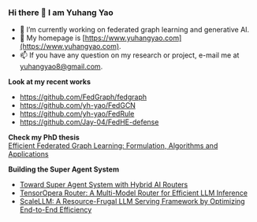 ### Hi there 👋 I am Yuhang Yao

- 🔭 I’m currently working on federated graph learning and generative AI.
- 💬 My homepage is [https://www.yuhangyao.com](https://www.yuhangyao.com).
- 📫 If you have any question on my research or project, e-mail me at yuhangyao8@gmail.com.

**Look at my recent works**  
- https://github.com/FedGraph/fedgraph 
- https://github.com/yh-yao/FedGCN  
- https://github.com/yh-yao/FedRule
- https://github.com/Jay-04/FedHE-defense

**Check my PhD thesis**  
[Efficient Federated Graph Learning: Formulation, Algorithms and Applications](https://search.proquest.com/openview/4bb9fbce845daaae61eb23d0ae855d0c/1%3Fpq-origsite%3Dgscholar%26cbl%3D18750%26diss%3Dy&ved=2ahUKEwjUpIG_ltaNAxXtOTQIHfy_HAEQFnoECBkQAQ&usg=AOvVaw2_bcyzNtrWoQ2sRRMqCoWh)

**Building the Super Agent System**  
- [Toward Super Agent System with Hybrid AI Routers](https://arxiv.org/abs/2504.10519)  
- [TensorOpera Router: A Multi-Model Router for Efficient LLM Inference](https://arxiv.org/abs/2408.12320)  
- [ScaleLLM: A Resource-Frugal LLM Serving Framework by Optimizing End-to-End Efficiency](https://arxiv.org/abs/2408.00008)
